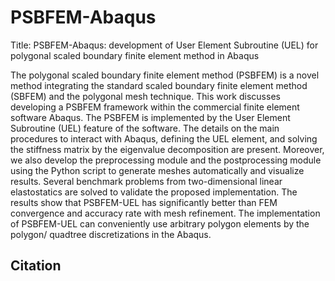 # PSBFEM-Abaqus
Title: PSBFEM-Abaqus: development of User Element Subroutine (UEL) for polygonal scaled boundary finite element method in Abaqus

The polygonal scaled boundary finite element method (PSBFEM) is a novel method integrating the standard scaled
boundary finite element method (SBFEM) and the polygonal mesh technique. This work discusses developing a PSBFEM
framework within the commercial finite element software Abaqus. The PSBFEM is implemented by the User Element
Subroutine (UEL) feature of the software. The details on the main procedures to interact with Abaqus, defining the UEL
element, and solving the stiffness matrix by the eigenvalue decomposition are present. Moreover, we also develop the
preprocessing module and the postprocessing module using the Python script to generate meshes automatically and visualize
results. Several benchmark problems from two-dimensional linear elastostatics are solved to validate the proposed
implementation. The results show that PSBFEM-UEL has significantly better than FEM convergence and accuracy rate with
mesh refinement. The implementation of PSBFEM-UEL can conveniently use arbitrary polygon elements by the polygon/
quadtree discretizations in the Abaqus.

## Citation


